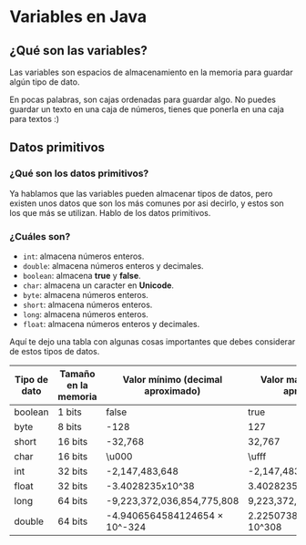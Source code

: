 # Variables en Java

## ¿Qué son las variables?

Las variables son espacios de almacenamiento en la memoria para guardar algún tipo de dato.

En pocas palabras, son cajas ordenadas para guardar algo. No puedes guardar un texto en una caja de números, tienes que ponerla en una caja para textos :)

## Datos primitivos

### ¿Qué son los datos primitivos?

Ya hablamos que las variables pueden almacenar tipos de datos, pero existen unos datos que son los más comunes por asi decirlo, y estos son los que más se utilizan. Hablo de los datos primitivos.

### ¿Cuáles son?
- `int`: almacena números enteros.
- `double`: almacena números enteros y decimales.
- `boolean`: almacena **true** y **false**.
- `char`: almacena un caracter en **Unicode**.
- `byte`: almacena números enteros.
- `short`: almacena números enteros.
- `long`: almacena números enteros.
- `float`: almacena números enteros y decimales.

Aquí te dejo una tabla con algunas cosas importantes que debes considerar de estos tipos de datos.


| Tipo de dato | Tamaño en la memoria | Valor mínimo (decimal aproximado) | Valor máximo (decimal aproximado) |
| ------------ | -------------------- | ------------ | ------------ |
| boolean | 1 bits | false | true |
| byte | 8 bits | -128 | 127 |
| short | 16 bits | -32,768 | 32,767 |
| char | 16 bits | \u000 | \ufff |
| int | 32 bits | -2,147,483,648 | -2,147,483,647 |
| float | 32 bits | -3.4028235x10^38 | 3.4028235x10^38 |
| long | 64 bits | -9,223,372,036,854,775,808 | 9,223,372,036,854,775,807 |
| double | 64 bits | -4.9406564584124654 × 10^-324 | 2.2250738585072014 × 10^308 |


